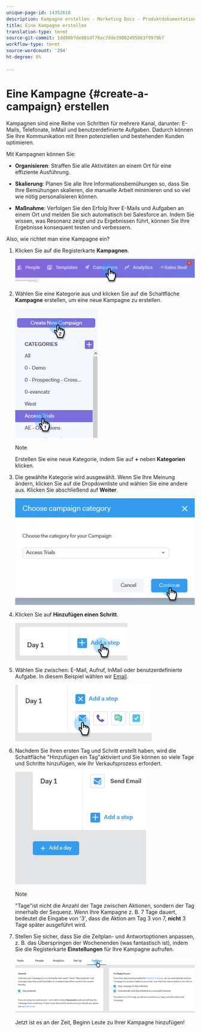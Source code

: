```yaml
---
unique-page-id: 14352618
description: Kampagne erstellen - Marketing Docs - Produktdokumentation
title: Eine Kampagne erstellen
translation-type: tm+mt
source-git-commit: 1dd80b7de801df78ac7dde39002455063f9979b7
workflow-type: tm+mt
source-wordcount: '294'
ht-degree: 0%

---
```



# Eine Kampagne {#create-a-campaign} erstellen

Kampagnen sind eine Reihe von Schritten für mehrere Kanal, darunter: E-Mails, Telefonate, InMail und benutzerdefinierte Aufgaben. Dadurch können Sie Ihre Kommunikation mit Ihren potenziellen und bestehenden Kunden optimieren.

Mit Kampagnen können Sie:

* **Organisieren**: Straffen Sie alle Aktivitäten an einem Ort für eine effiziente Ausführung.

* **Skalierung**: Planen Sie alle Ihre Informationsbemühungen so, dass Sie Ihre Bemühungen skalieren, die manuelle Arbeit minimieren und so viel wie nötig personalisieren können.
* **Maßnahme**: Verfolgen Sie den Erfolg Ihrer E-Mails und Aufgaben an einem Ort und melden Sie sich automatisch bei Salesforce an. Indem Sie wissen, was Resonanz zeigt und zu Ergebnissen führt, können Sie Ihre Ergebnisse konsequent testen und verbessern.

Also, wie richtet man eine Kampagne ein?

1. Klicken Sie auf die Registerkarte **Kampagnen**.

   ![](assets/one-1.png)

1. Wählen Sie eine Kategorie aus und klicken Sie auf die Schaltfläche **Kampagne** erstellen, um eine neue Kampagne zu erstellen.

   ![](assets/two-1.png)

   >[!NOTE]
   >
   >Erstellen Sie eine neue Kategorie, indem Sie auf **+** neben **Kategorien** klicken.

1. Die gewählte Kategorie wird ausgewählt. Wenn Sie Ihre Meinung ändern, klicken Sie auf die Dropdownliste und wählen Sie eine andere aus. Klicken Sie abschließend auf **Weiter**.

   ![](assets/three-1.png)

1. Klicken Sie auf **Hinzufügen einen Schritt**.

   ![](assets/four-1.png)

1. Wählen Sie zwischen: E-Mail, Aufruf, InMail oder benutzerdefinierte Aufgabe. In diesem Beispiel wählen wir [Email](/help/marketo/product-docs/marketo-sales-connect/campaigns/campaign-step-types.md#email).

   ![](assets/five-1.png)

1. Nachdem Sie Ihren ersten Tag und Schritt erstellt haben, wird die Schaltfläche &quot;Hinzufügen ein Tag&quot;aktiviert und Sie können so viele Tage und Schritte hinzufügen, wie Ihr Verkaufsprozess erfordert.

   ![](assets/six.png)

   >[!NOTE]
   >
   >&quot;Tage&quot;ist nicht die Anzahl der Tage zwischen Aktionen, sondern der Tag innerhalb der Sequenz. Wenn Ihre Kampagne z. B. 7 Tage dauert, bedeutet die Eingabe von &#39;3&#39;, dass die Aktion am Tag 3 von 7, **nicht** 3 Tage später ausgeführt wird.

1. Stellen Sie sicher, dass Sie die Zeitplan- und Antwortoptionen anpassen, z. B. das Überspringen der Wochenenden (was fantastisch ist), indem Sie die Registerkarte **Einstellungen** für Ihre Kampagne aufrufen.

   ![](assets/seven.png)

   Jetzt ist es an der Zeit, Beginn Leute zu Ihrer Kampagne hinzufügen!
